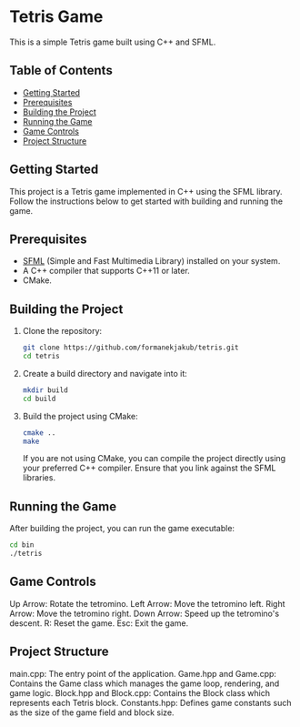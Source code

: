 # Tetris Game

This is a simple Tetris game built using C++ and SFML.

## Table of Contents
- [Getting Started](#getting-started)
- [Prerequisites](#prerequisites)
- [Building the Project](#building-the-project)
- [Running the Game](#running-the-game)
- [Game Controls](#game-controls)
- [Project Structure](#project-structure)

## Getting Started

This project is a Tetris game implemented in C++ using the SFML library. Follow the instructions below to get started with building and running the game.

## Prerequisites

- [SFML](https://www.sfml-dev.org/download.php) (Simple and Fast Multimedia Library) installed on your system.
- A C++ compiler that supports C++11 or later.
- CMake.

## Building the Project

1. Clone the repository:

    ```sh
    git clone https://github.com/formanekjakub/tetris.git
    cd tetris
    ```

2. Create a build directory and navigate into it:

    ```sh
    mkdir build
    cd build
    ```

3. Build the project using CMake:

    ```sh
    cmake ..
    make
    ```

    If you are not using CMake, you can compile the project directly using your preferred C++ compiler. Ensure that you link against the SFML libraries.

## Running the Game

After building the project, you can run the game executable:

```sh
cd bin
./tetris
```

## Game Controls

Up Arrow: Rotate the tetromino.
Left Arrow: Move the tetromino left.
Right Arrow: Move the tetromino right.
Down Arrow: Speed up the tetromino's descent.
R: Reset the game.
Esc: Exit the game.

## Project Structure

main.cpp: The entry point of the application.
Game.hpp and Game.cpp: Contains the Game class which manages the game loop, rendering, and game logic.
Block.hpp and Block.cpp: Contains the Block class which represents each Tetris block.
Constants.hpp: Defines game constants such as the size of the game field and block size.


